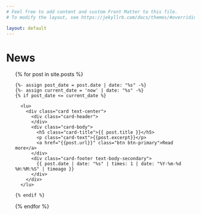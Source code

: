 ```yaml
---
# Feel free to add content and custom Front Matter to this file.
# To modify the layout, see https://jekyllrb.com/docs/themes/#overriding-theme-defaults

layout: default
---
```

# News

<ul>
  {% for post in site.posts %}

    {%- assign post_date = post.date | date: "%s" -%}
    {%- assign current_date = 'now' | date: "%s" -%}
    {% if post_date <= current_date %}

      <lu>
        <div class="card text-center">
          <div class="card-header">
          </div>
          <div class="card-body">
            <h5 class="card-title">{{ post.title }}</h5>
            <p class="card-text">{{post.excerpt}}</p>
            <a href="{{post.url}}" class="btn btn-primary">Read more</a>
          </div>
          <div class="card-footer text-body-secondary">
            {{ post.date | date: "%s" | times: 1 | date: "%Y-%m-%d %H:%M:%S" | timeago }}
          </div>
        </div>
      </lu>

    {% endif %}
  {% endfor %}
</ul>
